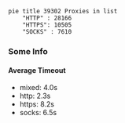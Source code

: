 
```mermaid
pie title 39302 Proxies in list
    "HTTP" : 28166
    "HTTPS": 10505
    "SOCKS" : 7610
```

### Some Info
#### Average Timeout

- mixed: 4.0s
- http: 2.3s
- https: 8.2s
- socks: 6.5s